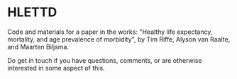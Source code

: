 # HLETTD
Code and materials for a paper in the works: "Healthy life expectancy, mortality, and age prevalence of morbidity", by Tim Riffe, Alyson van Raalte, and Maarten Biljsma. 

Do get in touch if you have questions, comments, or are otherwise interested in some aspect of this.
